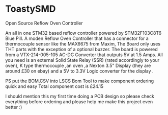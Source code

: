 # ToastySMD
Open Source Reflow Oven Controller 


An all in one STM32 based reflow controller powered by STM32F103C8T6 Blue Pill. A moden Reflow Oven Controller that has a connector for a  thermocouple sensor like the  MAX6675 from Maxim, The Board  only uses THT parts with the exception of a optional buzzer. The board is powered from a VTX-214-005-105 AC-DC Converter that outputs 
 5V at 1.5 Amps. All you need is an external Solid State Relay (SSR) (rated accordingly to your oven), K type thermocouple ,an oven
,a Nexton 3.5" Display (they are around £30 on ebay) and a 5V to 3.3V Logic converter for the display . 




PS put the BOM.CSV into LSCS Bom Tool to make component ordering quick and easy Total component cost is £24.15 


I should mention this my first time doing a PCB design so please check everything before ordering and please help me make this project even better :) 
